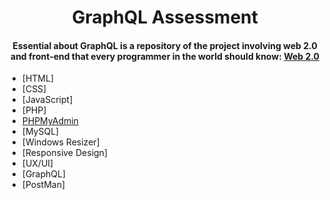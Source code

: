 <h1 align="center">
    GraphQL Assessment
</h1>

<h4 align="center">
Essential about GraphQL is a repository of the project involving web 2.0 and front-end that every programmer in the world should know:
   <a href="https://www.oreilly.com/pub/a/web2/archive/what-is-web-20.html/">Web 2.0</a>
</h4>

- [HTML]
- [CSS]
- [JavaScript]
- [PHP]
- [PHPMyAdmin]()
- [MySQL]
- [Windows Resizer]
- [Responsive Design]
- [UX/UI]
- [GraphQL]
- [PostMan]
